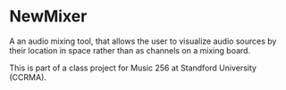 # NewMixer

A an audio mixing tool, that allows the user to visualize audio sources by their location in space rather than as channels on a mixing board.

This is part of a class project for Music 256 at Standford University (CCRMA).
